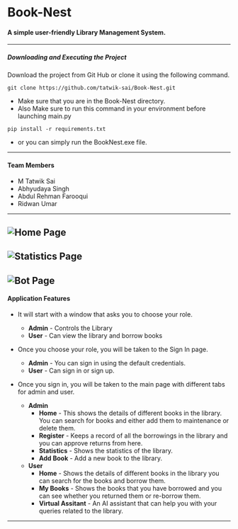 # Book-Nest
#### A simple user-friendly Library Management System.
---
##### Downloading and Executing the Project
Download the project from Git Hub or clone it using the following command.

```
git clone https://github.com/tatwik-sai/Book-Nest.git
```

- Make sure that you are in the Book-Nest directory.
- Also Make sure to run this command in your environment before launching main.py
```
pip install -r requirements.txt
```

- or you can simply run the BookNest.exe file.

---

#### Team Members
- M Tatwik Sai
- Abhyudaya Singh
- Abdul Rehman Farooqui
- Ridwan Umar

---

![Home Page](https://i.ibb.co/7g9q8sr/Screenshot-2024-10-20-083535.png)
---
![Statistics Page](https://i.ibb.co/k6qgt0p/Screenshot-2024-10-20-083619.png)
---
![Bot Page](https://i.ibb.co/QfDSQKm/Screenshot-2024-10-20-083521.png)
---

#### Application Features
- It will start with a window that asks you to choose your role.
    - **Admin** - Controls the Library
    - **User** - Can view the library and borrow books

- Once you choose your role, you will be taken to the Sign In page.
    - **Admin** - You can sign in using the default credentials.
    - **User** - Can sign in or sign up.

- Once you sign in, you will be taken to the main page with different tabs for admin and user.
    - **Admin**
        - **Home** - This shows the details of different books in the library. You can search for books and either add them to maintenance or delete them.
        - **Register** - Keeps a record of all the borrowings in the library and you can approve returns from here.
        - **Statistics** - Shows the statistics of the library.
        - **Add Book** - Add a new book to the library.
    - **User**
        - **Home** - Shows the details of different books in the library you can search for the books and borrow them.
        - **My Books** - Shows the books that you have borrowed and you can see whether you returned them or re-borrow them.
        - **Virtual Assitant** - An AI assistant that can help you with your queries related to the library.

---
